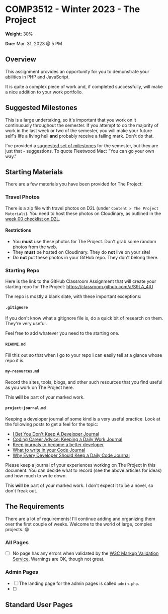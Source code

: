 # COMP3512 - Winter 2023 - The Project

**Weight**: 30%

**Due:** Mar. 31, 2023 @ 5 PM 

## Overview

This assignment provides an opportunity for you to demonstrate your abilities in PHP and JavaScript.

It is quite a complex piece of work and, if completed successfully, will make a nice addition to your work portfolio.

## Suggested Milestones

This is a large undertaking, so it's important that you work on it continuously throughout the semester. If you attempt to do the majority of work in the last week or two of the semester, you will make your future self's life a living hell **and** probably receive a failing mark. Don't do that.

I've provided a [suggested set of milestones](suggested-milestones.md) for the semester, but they are just that - suggestions. To quote Fleetwood Mac: "You can go your own way."

## Starting Materials

There are a few materials you have been provided for The Project:

### Travel Photos
There is a zip file with travel photos on D2L (under `Content > The Project Materials`). You need to host these photos on Cloudinary, as outlined in the [week 00 checklist on D2L](https://learn.mru.ca/d2l/common/popup/popup.d2l?ou=19338&queryString=&footerMsg=&buttonOffset=0&popBodySrc=/d2l/lms/checklist/viewchecklist.d2l%3Fou%3D19338%26popup%3Dtrue%26checklistId%3D733&width=800&height=600&hasStatusBar=false&hasAutoScroll=true&hasHiddenHeader=false&p=d2l_cntl_95ff58f219f54d1d885d0c186be153bc_1).

#### Restrictions

- You **must** use these photos for The Project. Don't grab some random photos from the web.
- They **must** be hosted on Cloudinary. They do **not** live on your site!
- Do **not** put these photos in your GitHub repo. They don't belong there.

### Starting Repo

Here is the link to the GitHub Classroom Assignment that will create your starting repo for The Project: https://classroom.github.com/a/S9LA_4lU

The repo is mostly a blank slate, with these important exceptions:

#### `.gitignore`
If you don't know what a gitignore file is, do a quick bit of research on them. They're very useful. 

Feel free to add whatever you need to the starting one.

#### `README.md`
Fill this out so that when I go to your repo I can easily tell at a glance whose repo it is.

#### `my-resources.md`
Record the sites, tools, blogs, and other such resources that you find useful as you work on The Project here.

This **will** be part of your marked work.

#### `project-journal.md`
Keeping a developer journal of some kind is a very useful practice. Look at the following posts to get a feel for the topic:
- [I Bet You Don't Keep A Developer Journal](https://dev.to/allthecode/i-bet-you-don-t-keep-a-developer-journal-3-reasons-you-should-4kn3)
- [Coding Career Advice: Keeping a Daily Work Journal](https://blog.isquaredsoftware.com/2020/09/coding-career-advice-daily-work-journal/)
- [Keep journals to become a better developer](https://dbader.org/blog/keep-journals-to-become-a-better-developer)
- [What to write in your Code Journal](https://dev.to/jacquibo/what-to-write-in-your-code-journal-code-journaling-pt-3-of-4-3h8a)
- [Why Every Developer Should Keep a Daily Code Journal](https://medium.com/developer-purpose/why-every-developer-should-keep-a-daily-code-journal-fb83ab848c6)

Please keep a journal of your experiences working on The Project in this document. You can decide what to record (see the above articles for ideas) and how much to write down.

This **will** be part of your marked work. I don't expect it to be a novel, so don't freak out.

## The Requirements

There are a lot of requirements! I'll continue adding and organizing them over the first couple of weeks. Welcome to the world of large, complex projects. 😁

### All Pages

- [ ] No page has any errors when validated by the [W3C Markup Validation Service](https://validator.w3.org/s). Warnings are OK, though not great.

### Admin Pages


- [ ] The landing page for the admin pages is called `admin.php`.
- [ ] 

## Standard User Pages
